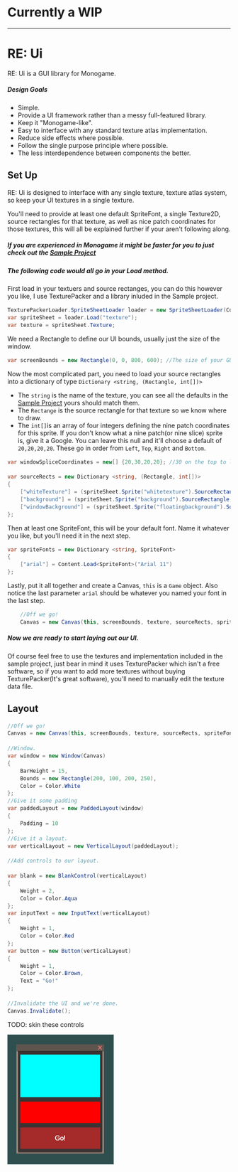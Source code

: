# Currently a WIP
--------------------


# RE: Ui

RE: Ui is a GUI library for Monogame.

##### Design Goals
- Simple.
- Provide a UI framework rather than a messy full-featured library. 
- Keep it "Monogame-like".
- Easy to interface with any standard texture atlas implementation.
- Reduce side effects where possible.
- Follow the single purpose principle where possible.
- The less interdependence between components the better.

## Set Up
RE: Ui is designed to interface with any single texture, texture atlas system, so keep your UI textures in a single texture.

You'll need to provide at least one default SpriteFont, a single Texture2D, source rectangles for that texture, as well as nice patch coordinates for those textures, this will all be explained further if your aren't following along.

##### If you are experienced in Monogame it might be faster for you to just check out the [Sample Project](/Sample/Game.Desktop/Game.cs)

##### The following code would all go in your Load method.

First load in your textuers and source rectanges, you can do this however you like, I use TexturePacker and a library inluded in the Sample project.
```csharp 
TexturePackerLoader.SpriteSheetLoader loader = new SpriteSheetLoader(Content);
var spriteSheet = loader.Load("texture");
var texture = spriteSheet.Texture;
```
We need a Rectangle to define our UI bounds, usually just the size of the window.
```csharp
var screenBounds = new Rectangle(0, 0, 800, 600); //The size of your GUI, usually just the window size.
```
Now the most complicated part, you need to load your source rectangles into a dictionary of type `Dictionary <string,
     (Rectangle, int[])>`
 - The `string` is the name of the texture, you can see all the defaults in the [Sample Project](/Sample/Game.Desktop/Game.cs) yours should match them.
 - The `Rectange` is the source rectangle for that texture so we know where to draw.
 - The `int[]`is an array of four integers defining the nine patch coordinates for this sprite. 
 If you don't know what a nine patch(or nine slice) sprite is, give it a Google. 
 You can leave this null and it'll choose a default of `20,20,20,20`. These go in order from `Left`, `Top`, `Right` and `Bottom`.
```csharp
var windowSpliceCoordinates = new[] {20,30,20,20}; //30 on the top to leave room for the window's top bar.

var sourceRects = new Dictionary <string, (Rectangle, int[])>
{
    ["whiteTexture"] = (spriteSheet.Sprite("whitetexture").SourceRectangle, null),
    ["background"] = (spriteSheet.Sprite("background").SourceRectangle, null),
    ["windowBackground"] = (spriteSheet.Sprite("floatingbackground").SourceRectangle, windowSpliceCoordinates)
};
```
Then at least one SpriteFont, this will be your default font. Name it whatever you like, but you'll need it in the next step.
```csharp
var spriteFonts = new Dictionary <string, SpriteFont> 
{
    ["arial"] = Content.Load<SpriteFont>("Arial 11")
};
```
Lastly, put it all together and create a Canvas, `this` is a `Game` object. Also notice the last parameter `arial` should be whatever you named your font in the last step.
```csharp
    //Off we go!
    Canvas = new Canvas(this, screenBounds, texture, sourceRects, spriteFonts, "arial");
```
##### Now we are ready to start laying out our UI.

Of course feel free to use the textures and implementation included in the sample project, just bear in mind it uses TexturePacker which isn't a free software, so if you want to add more textures without buying TexturePacker(It's great software), you'll need to manually edit the texture data file.

## Layout

```csharp
//Off we go!
Canvas = new Canvas(this, screenBounds, texture, sourceRects, spriteFonts, "arial");

//Window.
var window = new Window(Canvas)
{
    BarHeight = 15,
    Bounds = new Rectangle(200, 100, 200, 250),
    Color = Color.White
};
//Give it some padding
var paddedLayout = new PaddedLayout(window)
{
    Padding = 10
};
//Give it a layout.
var verticalLayout = new VerticalLayout(paddedLayout);
            
//Add controls to our layout.
            
var blank = new BlankControl(verticalLayout)
{
    Weight = 2,
    Color = Color.Aqua
};
var inputText = new InputText(verticalLayout)
{
    Weight = 1,
    Color = Color.Red
};          
var button = new Button(verticalLayout)
{
    Weight = 1,
    Color = Color.Brown,
    Text = "Go!"
};
           
//Invalidate the UI and we're done.
Canvas.Invalidate(); 
```

TODO: skin these controls

![Image of the above layout result](/layout.png)